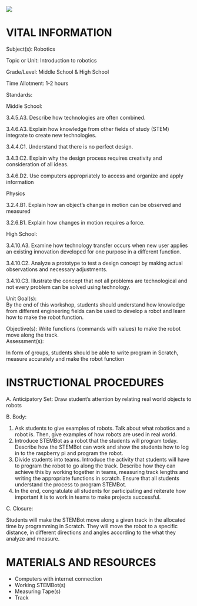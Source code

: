 <img src=https://github.com/BotDevLLC/BotDevCurriculum/blob/master/Pictures/Botdev.png>

# VITAL INFORMATION
Subject(s):  Robotics

Topic or Unit: Introduction to robotics

Grade/Level: Middle School & High School

Time Allotment: 1-2 hours

Standards:   

Middle School:

3.4.5.A3. Describe how technologies are often combined.

3.4.6.A3. Explain how knowledge from other fields of study (STEM) integrate to create new technologies. 

3.4.4.C1. Understand that there is no perfect design.

3.4.3.C2. Explain why the design process requires creativity and consideration of all ideas.

3.4.6.D2. Use computers appropriately to access and organize and apply information

Physics

3.2.4.B1. Explain how an object’s change in motion can be observed and measured

3.2.6.B1. Explain how changes in motion requires a force. 

High School:

3.4.10.A3. Examine how technology transfer occurs when new user applies an existing innovation developed for one purpose in a different function.

3.4.10.C2. Analyze a prototype to test a design concept by making actual observations and necessary adjustments.

3.4.10.C3. Illustrate the concept that not all problems are technological and not every problem can be solved using technology.

Unit Goal(s):  
By the end of this workshop, students should understand how knowledge from different engineering fields can be used to develop a robot and learn how to make the robot function. 

Objective(s): 
Write functions (commands with values) to make the robot move along the track.   
Assessment(s):   
 
 In form of groups, students should be able to write program in Scratch, measure accurately and make the robot function

# INSTRUCTIONAL PROCEDURES

A.	Anticipatory Set: Draw student’s attention by relating real world objects to robots

B.	Body:  
1.	Ask students to give examples of robots. Talk about what robotics and a robot is. Then, give examples of how robots are used in real world. 
2.	Introduce STEMBot as a robot that the students will program today. Describe how the STEMBot can work and show the students how to log in to the raspberry pi and program the robot. 
3.	Divide students into teams. Introduce the activity that students will have to program the robot to go along the track. Describe how they can achieve this by working together in teams, measuring track lengths and writing the appropriate functions in scratch. Ensure that all students understand the process to program STEMBot.
4.	In the end, congratulate all students for participating and reiterate how important it is to work in teams to make projects successful. 

C.	Closure: 

Students will make the STEMBot move along a given track in the allocated time by programming in Scratch. They will move the robot to a specific distance, in different directions and angles according to the what they analyze and measure. 

# MATERIALS AND RESOURCES
* Computers with internet connection
* Working STEMBot(s)
* Measuring Tape(s)
* Track 




